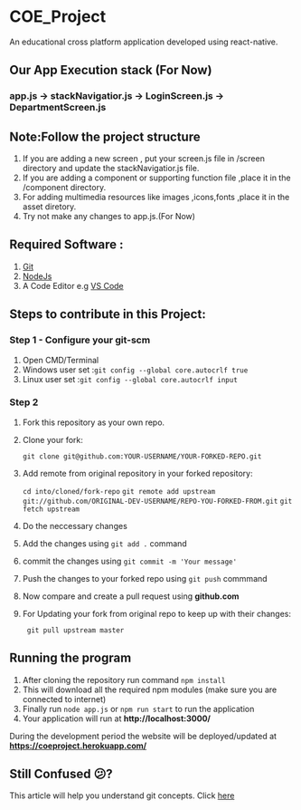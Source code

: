 # COE_Project
An educational cross platform application developed using react-native.
## Our App Execution stack (For Now)
### app.js -> stackNavigatior.js -> LoginScreen.js -> DepartmentScreen.js
## Note:Follow the project structure
1. If you are adding a new screen , put your screen.js file in /screen directory and update the stackNavigatior.js file.
2. If you are adding a component or supporting function file ,place it in the /component directory.
3. For adding multimedia resources like images ,icons,fonts ,place it in the asset diretory.
4. Try not make any changes to app.js.(For Now)
## Required Software :
1. [Git](https://git-scm.com/)
2. [NodeJs](https://nodejs.org/en/)
3. A Code Editor e.g [VS Code](https://code.visualstudio.com/)

## Steps to contribute in this Project:
### Step 1 - Configure your git-scm
1. Open CMD/Terminal 
2. Windows user set :`git config --global core.autocrlf true`
3. Linux user set :`git config --global core.autocrlf input`
### Step 2 
1. Fork this repository as your own repo.
2. Clone your fork:

    `git clone git@github.com:YOUR-USERNAME/YOUR-FORKED-REPO.git`

3. Add remote from original repository in your forked repository: 

    `cd into/cloned/fork-repo`
    `git remote add upstream git://github.com/ORIGINAL-DEV-USERNAME/REPO-YOU-FORKED-FROM.git`
    `git fetch upstream`


4. Do the neccessary changes
5. Add the changes using `git add .` command
6. commit the changes using  `git commit -m 'Your message'`
7. Push the changes to your forked repo using `git push` commmand
8. Now compare and create a pull request using **github.com**
9. For Updating your fork from original repo to keep up with their changes:

   ` git pull upstream master`

## Running the program
1. After cloning the repository run command `npm install`
2. This will download all the required npm modules (make sure you are connected to internet)
3. Finally run `node app.js` or `npm run start` to run the application
4. Your application will run at **http://localhost:3000/**

During the development period the website will be deployed/updated at **https://coeproject.herokuapp.com/**

## Still Confused 😕?
This article will help you understand git concepts. Click [here](https://dev.to/unseenwizzard/learn-git-concepts-not-commands-4gjc)
